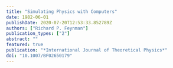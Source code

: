 ```yaml
---
title: "Simulating Physics with Computers"
date: 1982-06-01
publishDate: 2020-07-20T12:53:33.852789Z
authors: ["Richard P. Feynman"]
publication_types: ["2"]
abstract: ""
featured: true
publication: "*International Journal of Theoretical Physics*"
doi: "10.1007/BF02650179"
---
```


